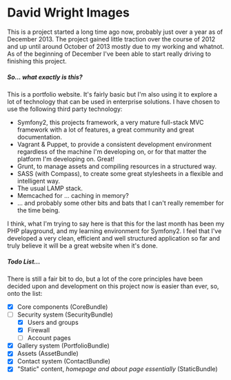 # David Wright Images

This is a project started a long time ago now, probably just over a year as of December 2013. The project gained little traction over the course of 2012 and up until around October of 2013 mostly due to my working and whatnot. As of the beginning of December I've been able to start really driving to finishing this project.

##### So... what exactly is this?

This is a portfolio website. It's fairly basic but I'm also using it to explore a lot of technology that can be used in enterprise solutions. I have chosen to use the following third party technology:

 - Symfony2, this projects framework, a very mature full-stack MVC framework with a lot of features, a great community and great documentation.
 - Vagrant & Puppet, to provide a consistent development environment regardless of the machine I'm developing on, or for that matter the platform I'm developing on. Great!
 - Grunt, to manage assets and compiling resources in a structured way.
 - SASS (with Compass), to create some great stylesheets in a flexible and intelligent way.
 - The usual LAMP stack.
 - Memcached for ... caching in memory?
 - ... and probably some other bits and bats that I can't really remember for the time being.

I think, what I'm trying to say here is that this for the last month has been my PHP playground, and my learning environment for Symfony2. I feel that I've developed a very clean, efficient and well structured application so far and truly believe it will be a great website when it's done.

##### Todo List...

There is still a fair bit to do, but a lot of the core principles have been decided upon and development on this project now is easier than ever, so, onto the list:

- [x] Core components (CoreBundle)
- [ ] Security system (SecurityBundle)
  - [x] Users and groups
  - [x] Firewall
  - [ ] Account pages
- [x] Gallery system (PortfolioBundle)
- [x] Assets (AssetBundle)
- [x] Contact system (ContactBundle)
- [x] "Static" content, *homepage and about page essentially* (StaticBundle)
